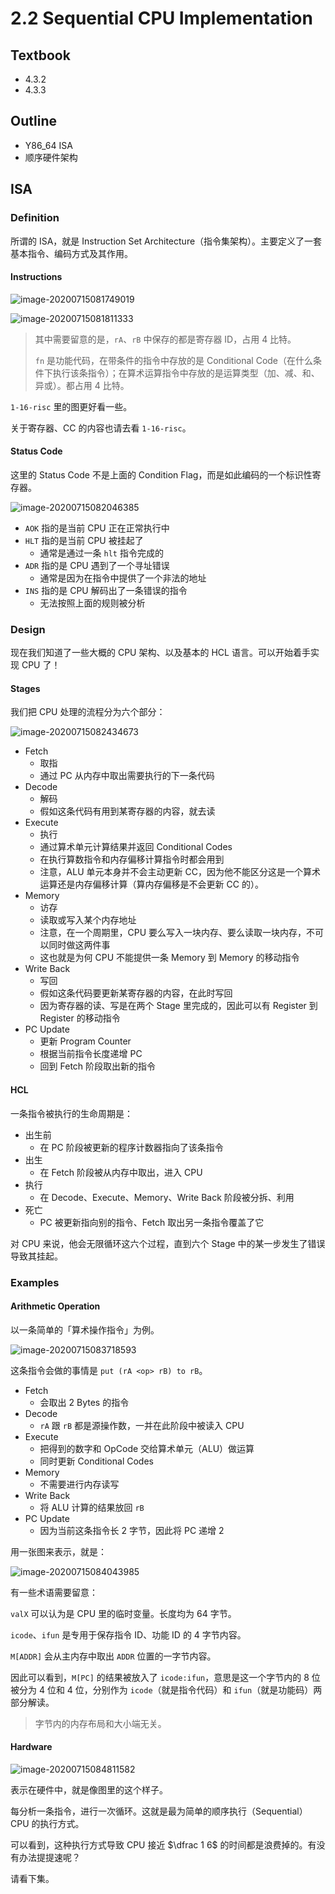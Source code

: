 # 2.2 Sequential CPU Implementation

## Textbook

* 4.3.2
* 4.3.3

## Outline

* Y86_64 ISA
* 顺序硬件架构

## ISA

### Definition

所谓的 ISA，就是 Instruction Set Architecture（指令集架构）。主要定义了一套基本指令、编码方式及其作用。

#### Instructions

![image-20200715081749019](2-2-seq-cpu.assets/image-20200715081749019.png)

![image-20200715081811333](2-2-seq-cpu.assets/image-20200715081811333.png)

> 其中需要留意的是，`rA`、`rB` 中保存的都是寄存器 ID，占用 4 比特。
>
> `fn` 是功能代码，在带条件的指令中存放的是 Conditional Code（在什么条件下执行该条指令）；在算术运算指令中存放的是运算类型（加、减、和、异或）。都占用 4 比特。

`1-16-risc` 里的图更好看一些。

关于寄存器、CC 的内容也请去看 `1-16-risc`。

#### Status Code

这里的 Status Code 不是上面的 Condition Flag，而是如此编码的一个标识性寄存器。

![image-20200715082046385](2-2-seq-cpu.assets/image-20200715082046385.png)

* `AOK` 指的是当前 CPU 正在正常执行中
* `HLT` 指的是当前 CPU 被挂起了
	* 通常是通过一条 `hlt` 指令完成的
* `ADR` 指的是 CPU 遇到了一个寻址错误
	* 通常是因为在指令中提供了一个非法的地址
* `INS` 指的是 CPU 解码出了一条错误的指令
	* 无法按照上面的规则被分析

### Design

现在我们知道了一些大概的 CPU 架构、以及基本的 HCL 语言。可以开始着手实现 CPU 了！

#### Stages

我们把 CPU 处理的流程分为六个部分：

![image-20200715082434673](2-2-seq-cpu.assets/image-20200715082434673.png)

* Fetch
	* 取指
	* 通过 PC 从内存中取出需要执行的下一条代码
* Decode
	* 解码
	* 假如这条代码有用到某寄存器的内容，就去读
* Execute
	* 执行
	* 通过算术单元计算结果并返回 Conditional Codes
	* 在执行算数指令和内存偏移计算指令时都会用到
	* 注意，ALU 单元本身并不会主动更新 CC，因为他不能区分这是一个算术运算还是内存偏移计算（算内存偏移是不会更新 CC 的）。
* Memory
	* 访存
	* 读取或写入某个内存地址
	* 注意，在一个周期里，CPU 要么写入一块内存、要么读取一块内存，不可以同时做这两件事
	* 这也就是为何 CPU 不能提供一条 Memory 到 Memory 的移动指令
* Write Back
	* 写回
	* 假如这条代码要更新某寄存器的内容，在此时写回
	* 因为寄存器的读、写是在两个 Stage 里完成的，因此可以有 Register 到 Register 的移动指令
* PC Update
	* 更新 Program Counter
	* 根据当前指令长度递增 PC
	* 回到 Fetch 阶段取出新的指令

#### HCL

一条指令被执行的生命周期是：

* 出生前
	* 在 PC 阶段被更新的程序计数器指向了该条指令
* 出生
	* 在 Fetch 阶段被从内存中取出，进入 CPU
* 执行
	* 在 Decode、Execute、Memory、Write Back 阶段被分拆、利用
* 死亡
	* PC 被更新指向别的指令、Fetch 取出另一条指令覆盖了它

对 CPU 来说，他会无限循环这六个过程，直到六个 Stage 中的某一步发生了错误导致其挂起。

### Examples

#### Arithmetic Operation

以一条简单的「算术操作指令」为例。

![image-20200715083718593](2-2-seq-cpu.assets/image-20200715083718593.png)

这条指令会做的事情是 `put (rA <op> rB) to rB`。

* Fetch
	* 会取出 2 Bytes 的指令
* Decode
	* `rA` 跟 `rB` 都是源操作数，一并在此阶段中被读入 CPU
* Execute
	* 把得到的数字和 OpCode 交给算术单元（ALU）做运算
	* 同时更新 Conditional Codes
* Memory
	* 不需要进行内存读写
* Write Back
	* 将 ALU 计算的结果放回 `rB`
* PC Update
	* 因为当前这条指令长 2 字节，因此将 PC 递增 2

用一张图来表示，就是：

![image-20200715084043985](2-2-seq-cpu.assets/image-20200715084043985.png)

有一些术语需要留意：

`valX` 可以认为是 CPU 里的临时变量。长度均为 64 字节。

`icode`、`ifun` 是专用于保存指令 ID、功能 ID 的 4 字节内容。

`M[ADDR]` 会从主内存中取出 `ADDR` 位置的一字节内容。

因此可以看到，`M[PC]` 的结果被放入了 `icode:ifun`，意思是这一个字节内的 8 位被分为 4 位和 4 位，分别作为 `icode`（就是指令代码）和 `ifun`（就是功能码）两部分解读。

> 字节内的内存布局和大小端无关。

#### Hardware

![image-20200715084811582](2-2-seq-cpu.assets/image-20200715084811582.png)

表示在硬件中，就是像图里的这个样子。

每分析一条指令，进行一次循环。这就是最为简单的顺序执行（Sequential）CPU 的执行方式。

可以看到，这种执行方式导致 CPU 接近 $\dfrac 1 6$ 的时间都是浪费掉的。有没有办法提提速呢？

请看下集。